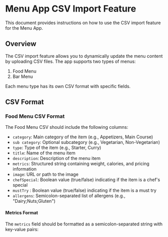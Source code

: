 # Menu App CSV Import Feature

This document provides instructions on how to use the CSV import feature for the Menu App.

## Overview

The CSV import feature allows you to dynamically update the menu content by uploading CSV files. The app supports two types of menus:

1. Food Menu
2. Bar Menu

Each menu type has its own CSV format with specific fields.

## CSV Format

### Food Menu CSV Format

The Food Menu CSV should include the following columns:

- `category`: Main category of the item (e.g., Appetizers, Main Course)
- `sub category`: Optional subcategory (e.g., Vegetarian, Non-Vegetarian)
- `type`: Type of the item (e.g., Starter, Curry)
- `title`: Name of the menu item
- `description`: Description of the menu item
- `metrics`: Structured string containing weight, calories, and pricing information
- `image`: URL or path to the image
- `chefSpecial`: Boolean value (true/false) indicating if the item is a chef's special
- `mustTry` : Boolean value (true/false) indicating if the item is a must try
- `allergens`: Semicolon-separated list of allergens (e.g., "Dairy;Nuts;Gluten")

#### Metrics Format

The `metrics` field should be formatted as a semicolon-separated string with key-value pairs:
